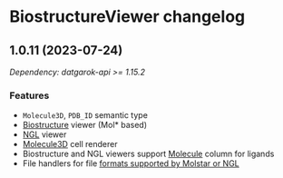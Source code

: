 # BiostructureViewer changelog

## 1.0.11 (2023-07-24)

*Dependency: datgarok-api >= 1.15.2*

### Features

* `Molecule3D`, `PDB_ID` semantic type
* [Biostructure](../../help/visualize/viewers/biostructure) viewer (Mol* based)
* [NGL](../../help/visualize/viewers/ngl) viewer
* [Molecule3D](https://public.datagrok.ai/apps/Tutorials/Demo/Bioinformatics/Proteins) cell renderer
* Biostructure and NGL viewers support [Molecule](../../help/develop/domains/chem) column for ligands
* File handlers for file [formats supported by Molstar or NGL](../../help/access/files/supported-formats.md)
